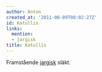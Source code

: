 ```yaml
---
author: Anton
created_at: '2011-08-09T08:02:27Z'
id: Katullis
links:
  mention:
  - jargisk
title: Katullis
---
```


Framstående [jargisk] släkt.

  [jargisk]: jargisk
